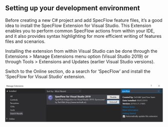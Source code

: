 ## Setting up your development environment

Before creating a new C# project and add SpecFlow feature files, it’s a good idea to install the SpecFlow Extension for Visual Studio. This Extension enables you to perform common SpecFlow actions from within your IDE, and it also provides syntax highlighting for more efficient writing of features files and scenarios.

Installing the extension from within Visual Studio can be done through the Extensions > Manage Extensions menu option (Visual Studio 2019) or through Tools > Extensions and Updates (earlier Visual Studio versions).

Switch to the Online section, do a search for ‘SpecFlow’ and install the ‘SpecFlow for Visual Studio’ extension.

![im1](images/specflow_extension_installation.png)

